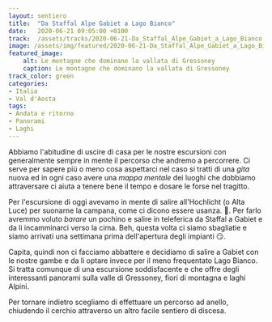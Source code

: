 ```yaml
---
layout: sentiero
title:  "Da Staffal Alpe Gabiet a Lago Bianco"
date:   2020-06-21 09:05:00 +0100
track:  /assets/tracks/2020-06-21-Da_Staffal_Alpe_Gabiet_a_Lago_Bianco.gpx
image: /assets/img/featured/2020-06-21-Da_Staffal_Alpe_Gabiet_a_Lago_Bianco.jpg
featured_image:
    alt: Le montagne che dominano la vallata di Gressoney
    caption: Le montagne che dominano la vallata di Gressoney
track_color: green
categories:
- Italia
- Val d'Aosta
tags:
- Andata e ritorno
- Panorami
- Laghi
---
```


Abbiamo l'abitudine di uscire di casa per le nostre escursioni con generalmente sempre in mente il percorso che andremo a percorrere. Ci serve per sapere più o meno cosa aspettarci nel caso si tratti di una _gita_ nuova ed in ogni caso avere una _mappa mentale_ dei luoghi che dobbiamo attraversare ci aiuta a tenere bene il tempo e dosare le forse nel tragitto.

Per l'escursione di oggi avevamo in mente di salire all'Hochlicht (o Alta Luce) per suonarne la campana, come ci dicono essere usanza. :bell:. Per farlo avremmo voluto _barare_ un pochino e salire in teleferica da Staffal a Gabiet e da li incamminarci verso la cima.
Beh, questa volta ci siamo sbagliatie e siamo arrivati una settimana prima dell'apertura degli impianti :smirk:.

Capita, quindi non ci facciamo abbattere e decidiamo di salire a Gabiet con le nostre gambe e da li optare invece per il meno frequentato Lago Bianco.
Si tratta comunque di una escursione soddisfacente e che offre degli interessanti panorami sulla valle di Gressoney, fiori di montagna e laghi Alpini.

Per tornare indietro scegliamo di effettuare un percorso ad anello, chiudendo il cerchio attraverso un altro facile sentiero di discesa.